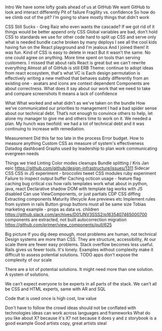Intro
  We have some lofty goals ahead of us at GitHub
  We want GitHub to look and interact differently
  Pit of failure
  Fragility vs. confidence
  So how do we climb out of the pit?
  I'm going to share mostly things that didn't work

  CSS Still Sucks - Greg Raiz who even wants the cascade? If we got rid of it things would be better
  append only CSS
  Global variables are bad, don’t hold CSS to standards we use for other code
  hard to split up CSS and serve only what is needed
  bundle cache broken by many deploys
  I see all the cool kids having fun on the React playground and I'm jealous
  And I joined them! It was fun. Kind of
  CSS is easy to delete in react
  But it wasn’t the same. No one could agree on anything. More time spent on tools than serving customers. I missed that about rails
    React is great but we can't rewrite everything
    Almost all of GitHub is still ERB
    Theme: continue to adopt ideas from react ecosystem, that's what VC is
  Each design permutation is effectively writing a new method that behaves subtly differently from an existing one - avatars and icons are context dependent
  Components are about correctness. What does it say about our work that we need to take and compare screenshots
    It means a lack of confidence

What
  What worked and what didn't as we've taken on the bundle
  How we've communicated our priorities to management
    I had a bad spider sense about our technical debt. That’s not enough to convince others to help, let alone my manager to give me and others time to work on it. We needed a plan.
    My hunch was twofold: we had a lot of technical debt and it was continuing to increase with remediation.

Measurement
  Did this far too late in the process
  Error budget. How to measure anything
  Custom CSS as measure of system's effectiveness
  Datadog dashboard
  Graphs used by leadership to plan work
    communicating evergreen needs

Things we tried
  Linting
  Color modes cleanups
  Bundle splitting / Kris Jan epic
    https://github.com/github/design-infrastructure/issues/1311
  Sidecar CSS
    CSS in JS experiment - broccolini tweet
    CSS modules ruby experiment
    Failure to inspect output buffer
      Caching
        octicon usage - feature flag caching bug
        critical css
      how rails templates work
        what about in python, java, react
    Declarative shadow DOM with template tag works with JS disabled
    Can use ViewComponents, or just partials
  CDP CSS diffing
  Extracting components
    Maturity lifecycle
    Axe previews etc
    Implement rules from system in rails
      Button group buttons must all be same size
      Tobias marketing example - props as data vs. children
        https://github.slack.com/archives/D01JNV3SSS2/p1635407465000700
    components are extracted, not built
    autocorrection migration
      https://github.com/primer/view_components/pull/625

Big picture
  If you dig deep enough, most problems are human, not technical
  Design systems are more than CSS. They are structure, accessibility,
  At our scale there are fewer easy problems. Stack overflow becomes less useful. Rails gives us fewer tools. It's lonely.
    Examples without complexity make it difficult to assess potential solutions. TODO apps don't expose the complexity of our scale

  There are a lot of potential solutions. It might need more than one solution. A system of solutions.

  We can’t expect everyone to be experts in all parts of the stack. We can't all be CSS and HTML experts, same with AR and SQL

  Code that is used once is high cost, low value

  Don't have to follow the crowd
    ideas should not be conflated with technologies
    ideas can work across languages and frameworks
    What do you like about X?
      because it's X?
      not because it does y and z
      storybook is a good example
    Good artists copy, great artists steal
